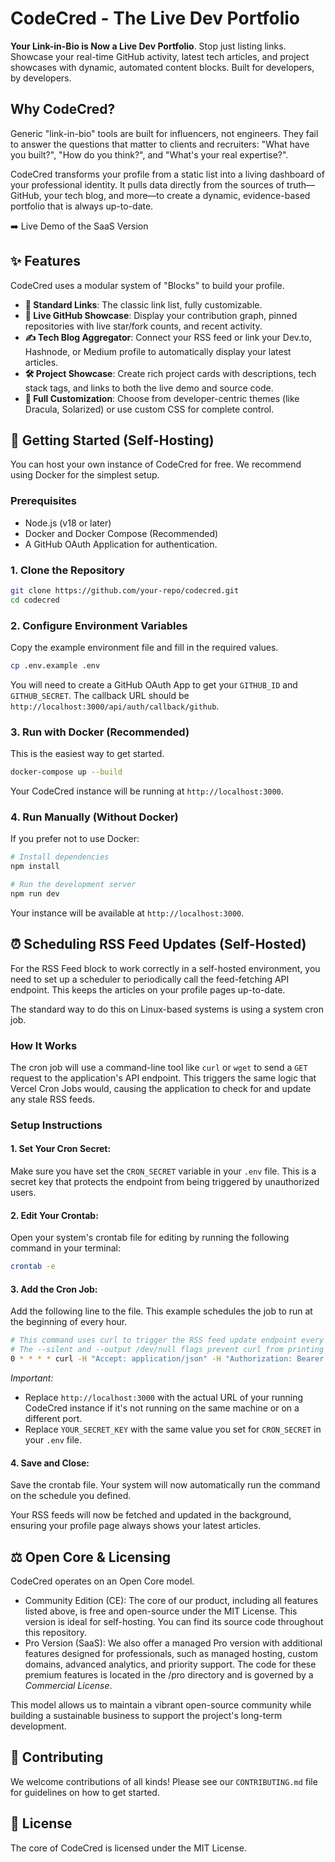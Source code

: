 # CodeCred - The Live Dev Portfolio

**Your Link-in-Bio is Now a Live Dev Portfolio**. Stop just listing links. Showcase your real-time GitHub activity, latest tech articles, and project showcases with dynamic, automated content blocks. Built for developers, by developers.

## Why CodeCred?

Generic "link-in-bio" tools are built for influencers, not engineers. They fail to answer the questions that matter to clients and recruiters: "What have you built?", "How do you think?", and "What's your real expertise?".

CodeCred transforms your profile from a static list into a living dashboard of your professional identity. It pulls data directly from the sources of truth—GitHub, your tech blog, and more—to create a dynamic, evidence-based portfolio that is always up-to-date.

➡️ Live Demo of the SaaS Version

## ✨ Features

CodeCred uses a modular system of "Blocks" to build your profile.

- **🔗 Standard Links**: The classic link list, fully customizable.
- **🐙 Live GitHub Showcase**: Display your contribution graph, pinned repositories with live star/fork counts, and recent activity.
- **✍️ Tech Blog Aggregator**: Connect your RSS feed or link your Dev.to, Hashnode, or Medium profile to automatically display your latest articles.
- **🛠️ Project Showcase**: Create rich project cards with descriptions, tech stack tags, and links to both the live demo and source code.
- **🎨 Full Customization**: Choose from developer-centric themes (like Dracula, Solarized) or use custom CSS for complete control.

## 🚀 Getting Started (Self-Hosting)

You can host your own instance of CodeCred for free. We recommend using Docker for the simplest setup.

### Prerequisites

- Node.js (v18 or later)
- Docker and Docker Compose (Recommended)
- A GitHub OAuth Application for authentication.

### 1. Clone the Repository

```bash
git clone https://github.com/your-repo/codecred.git
cd codecred
```

### 2. Configure Environment Variables

Copy the example environment file and fill in the required values.

```bash
cp .env.example .env
```

You will need to create a GitHub OAuth App to get your `GITHUB_ID` and `GITHUB_SECRET`. The callback URL should be `http://localhost:3000/api/auth/callback/github`.

### 3. Run with Docker (Recommended)

This is the easiest way to get started.

```bash
docker-compose up --build
```

Your CodeCred instance will be running at `http://localhost:3000`.

### 4. Run Manually (Without Docker)

If you prefer not to use Docker:

```bash
# Install dependencies
npm install

# Run the development server
npm run dev
```

Your instance will be available at `http://localhost:3000`.

## ⏰ Scheduling RSS Feed Updates (Self-Hosted)

For the RSS Feed block to work correctly in a self-hosted environment, you need to set up a scheduler to periodically call the feed-fetching API endpoint. This keeps the articles on your profile pages up-to-date.

The standard way to do this on Linux-based systems is using a system cron job.

### How It Works

The cron job will use a command-line tool like `curl` or `wget` to send a `GET` request to the application's API endpoint. This triggers the same logic that Vercel Cron Jobs would, causing the application to check for and update any stale RSS feeds.

### Setup Instructions

#### 1. Set Your Cron Secret:

Make sure you have set the `CRON_SECRET` variable in your `.env` file. This is a secret key that protects the endpoint from being triggered by unauthorized users.

#### 2. Edit Your Crontab:

Open your system's crontab file for editing by running the following command in your terminal:

```bash
crontab -e
```

#### 3. Add the Cron Job:

Add the following line to the file. This example schedules the job to run at the beginning of every hour.

```bash
# This command uses curl to trigger the RSS feed update endpoint every hour.
# The --silent and --output /dev/null flags prevent curl from printing output.
0 * * * * curl -H "Accept: application/json" -H "Authorization: Bearer YOUR_SECRET_KEY" --silent --output /dev/null "http://localhost:3000/api/cron/rss-fetch"
```

_Important:_

- Replace `http://localhost:3000` with the actual URL of your running CodeCred instance if it's not running on the same machine or on a different port.
- Replace `YOUR_SECRET_KEY` with the same value you set for `CRON_SECRET` in your `.env` file.

#### 4. Save and Close:

Save the crontab file. Your system will now automatically run the command on the schedule you defined.

Your RSS feeds will now be fetched and updated in the background, ensuring your profile page always shows your latest articles.

## ⚖️ Open Core & Licensing

CodeCred operates on an Open Core model.

- Community Edition (CE): The core of our product, including all features listed above, is free and open-source under the MIT License. This version is ideal for self-hosting. You can find its source code throughout this repository.
- Pro Version (SaaS): We also offer a managed Pro version with additional features designed for professionals, such as managed hosting, custom domains, advanced analytics, and priority support. The code for these premium features is located in the /pro directory and is governed by a _Commercial License_.

This model allows us to maintain a vibrant open-source community while building a sustainable business to support the project's long-term development.

## 🤝 Contributing

We welcome contributions of all kinds! Please see our `CONTRIBUTING.md` file for guidelines on how to get started.

## 📄 License

The core of CodeCred is licensed under the MIT License.
